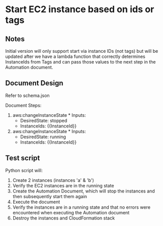 # Start EC2 instance based on ids or tags

## Notes

Initial version will only support start via instance IDs (not tags) but will be updated after we have a lambda function
that correctly determines InstanceIds from Tags and can pass those values to the next step in the Automation document.

## Document Design

Refer to schema.json

Document Steps:
  1. aws:changeInstanceState
    * Inputs:
      * DesiredState: stopped
      * InstanceIds: {{InstanceId}}
  2. aws:changeInstanceState
    * Inputs:
      * DesiredState: running
      * InstanceIds: {{InstanceId}}

## Test script

Python script will:
  1. Create 2 instances (instances 'a' & 'b')
  2. Verify the EC2 instances are in the running state
  3. Create the Automation Document, which will stop the instances and then subsequently start them again
  4. Execute the document
  5. Verify the instances are in a running state and that no errors were encountered when executing the Automation document
  6. Destroy the instances and CloudFormation stack
